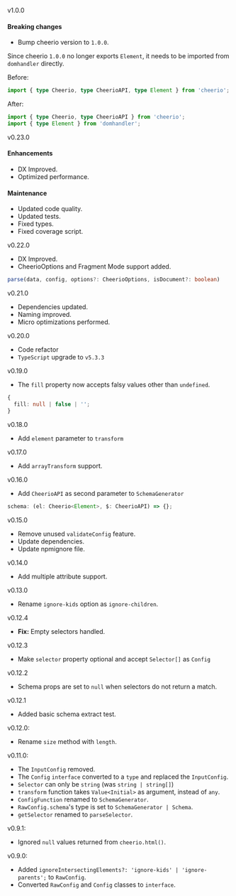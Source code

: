 v1.0.0

#### Breaking changes
- Bump cheerio version to `1.0.0`.

Since cheerio `1.0.0` no longer exports `Element`, it needs to be imported from `domhandler` directly.

Before:
```ts
import { type Cheerio, type CheerioAPI, type Element } from 'cheerio';
```

After:
```ts
import { type Cheerio, type CheerioAPI } from 'cheerio';
import { type Element } from 'domhandler';
```

v0.23.0

#### Enhancements

- DX Improved.
- Optimized performance.

#### Maintenance

- Updated code quality.
- Updated tests.
- Fixed types.
- Fixed coverage script.

v0.22.0

- DX Improved.
- CheerioOptions and Fragment Mode support added.

```ts
parse(data, config, options?: CheerioOptions, isDocument?: boolean)
```

v0.21.0

- Dependencies updated.
- Naming improved.
- Micro optimizations performed.

v0.20.0

- Code refactor
- `TypeScript` upgrade to `v5.3.3`

v0.19.0

- The `fill` property now accepts falsy values other than `undefined`.

```ts
{
  fill: null | false | '';
}
```

v0.18.0

- Add `element` parameter to `transform`

v0.17.0

- Add `arrayTransform` support.

v0.16.0

- Add `CheerioAPI` as second parameter to `SchemaGenerator`

```ts
schema: (el: Cheerio<Element>, $: CheerioAPI) => {};
```

v0.15.0

- Remove unused `validateConfig` feature.
- Update dependencies.
- Update npmignore file.

v0.14.0

- Add multiple attribute support.

v0.13.0

- Rename `ignore-kids` option as `ignore-children`.

v0.12.4

- **Fix:** Empty selectors handled.

v0.12.3

- Make `selector` property optional and accept `Selector[]` as `Config`

v0.12.2

- Schema props are set to `null` when selectors do not return a match.

v0.12.1

- Added basic schema extract test.

v0.12.0:

- Rename `size` method with `length`.

v0.11.0:

- The `InputConfig` removed.
- The `Config` `interface` converted to a `type` and replaced the `InputConfig`.
- `Selector` can only be `string` (was `string | string[]`)
- `transform` function takes `Value<Initial>` as argument, instead of `any`.
- `ConfigFunction` renamed to `SchemaGenerator`.
- `RawConfig.schema`'s type is set to `SchemaGenerator | Schema`.
- `getSelector` renamed to `parseSelector`.

v0.9.1:

- Ignored `null` values returned from `cheerio.html()`.

v0.9.0:

- Added `ignoreIntersectingElements?: 'ignore-kids' | 'ignore-parents';` to `RawConfig`.
- Converted `RawConfig` and `Config` classes to `interface`.
